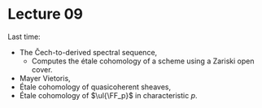 # Lecture 09

Last time:

- The Čech-to-derived spectral sequence,
  - Computes the étale cohomology of a scheme using a Zariski open cover.
- Mayer Vietoris,
- Étale cohomology of quasicoherent sheaves,
- Étale cohomology of $\ul{\FF_p}$ in characteristic $p$.





